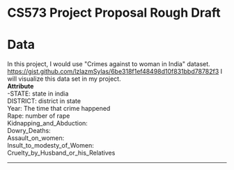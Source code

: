 # CS573 Project Proposal Rough Draft

# Data
In this project, I would use "Crimes against to woman in India" dataset. https://gist.github.com/lzlazmSylas/6be318f1ef48498d10f831bbd78782f3
I will visualize this data set in my project.  
**Attribute**  
-STATE: state in india  
DISTRICT: district in state  
Year: The time that crime happened  
Rape: number of rape  
Kidnapping_and_Abduction:  
Dowry_Deaths:  
Assault_on_women:  
Insult_to_modesty_of_Women:  
Cruelty_by_Husband_or_his_Relatives  
- - -
